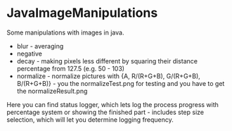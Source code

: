# JavaImageManipulations
Some manipulations with images in java.

* blur - averaging
* negative
* decay - making pixels less different by squaring their distance percentage from 127.5 (e.g. 50 - 103)
* normalize - normalize pictures with {A, R/(R+G+B), G/(R+G+B), B/(R+G+B)} - you the normalizeTest.png for testing and you have to get the normalizeResult.png

Here you can find status logger, which lets log the process progress with percentage system or showing the finished part - includes step size selection, which will let you determine logging frequency.
